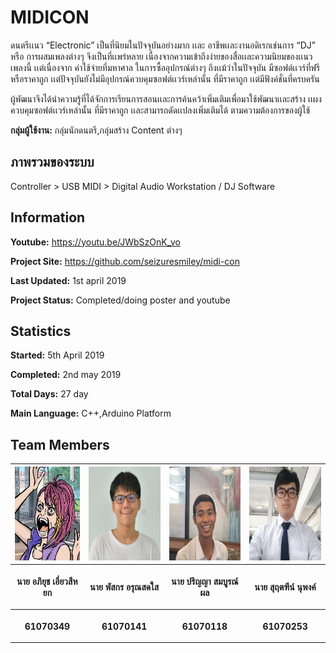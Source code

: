 # MIDICON
ดนตรีเเนว “Electronic” เป็นที่นิยมในปัจจุบันอย่างมาก เเละ อาชีพเเละงานอดิเรกเช่นการ “DJ”  หรือ การผสมเพลงต่างๆ จึงเป็นที่เเพร่หลาย เนื่องจากความเข้าถึงง่ายของสื่อเเละความนิยมของเเนวเพลงนี้ เเต่เนื่องจาก ค่าใช้จ่ายที่มหาศาล ในการซื้ออุปกรณ์ต่างๆ ถึงเเม้ว่าในปัจจุบัน มีซอฟต์เเวร์ที่ฟรี หรือราคาถูก เเต่ปัจจุบันยังไม่มีอุปกรณ์ควบคุมซอฟต์เเวร์เหล่านั้น ที่มีราคาถูก เเต่มีฟังค์ชั่นที่ครบครัน

ผู้พัฒนาจึงได้นำความรู้ที่ได้จักการเรียนการสอนเเละการค้นคว้าเพิ่มเติมเพื่อมาใช้พัฒนาเเละสร้าง เเผงควบคุมซอฟต์เเวร์เหล่านั้น ที่มีราคาถูก เเละสามารถดัดเเปลงเพิ่มเติมได้ ตามความต้องการของผู้ใช้


**กลุ่มผู้ใช้งาน:** กลุ่มนักดนตรี,กลุ่มสร้าง Content ต่างๆ

## ภาพรวมของระบบ

Controller > USB MIDI > Digital Audio Workstation / DJ Software

## Information
**Youtube:** https://youtu.be/JWbSzOnK_vo

**Project Site:** https://github.com/seizuresmiley/midi-con

**Last Updated:** 1st april 2019  

**Project Status:** Completed/doing poster and youtube


## Statistics

**Started:** 5th April 2019  

**Completed:** 2nd may 2019

**Total Days:** 27 day

**Main Language:** C++,Arduino Platform

## Team Members
<center><table>
 <tr>
  <th><img src="images/net.jpg" height="150" width="130"></th>
  <th><img src="images/punch.jpg" height="150" width="150"></th>
  <th><img src="images/yub.jpg" height="150" width="150"></th>
  <th><img src="images/nick.jpg" height="150" width="150"></th>
 </tr>
 <tr>
  <th><p align="center">นาย อภิยุช เอี่ยวสีหยก</p></th> 
  <th><p align="center">นาย พัสกร อรุณสดใส</p></th>
  <th><p align="center">นาย ปริญญา สมบูรณ์ผล</p></th>
  <th><p align="center">นาย สุฤตฑีน์ นุพงค์</p></th>
 </tr>
 <tr>
  <th><p align="center">61070349</p></th>
  <th><p align="center">61070141</p></th>
  <th><p align="center">61070118</p></th>
  <th><p align="center">61070253</p></th>
 </table></center>
